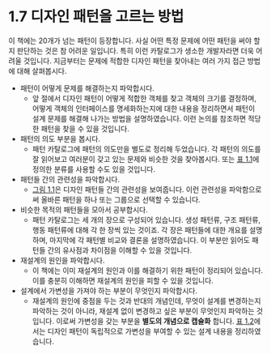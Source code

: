 # 1.7 디자인 패턴을 고르는 방법
이 책에는 20개가 넘는 패턴이 등장합니다. 사실 어떤 특정 문제에 어떤 패턴을 써야 할지 판단하는 것은 참 어려운 일입니다. 특히 이런 카탈로그가 생소한 개발자라면 더욱 어려울 것입니다. 지금부터는 문제에 적합한 디자인 패턴을 찾아내는 여러 가지 접근 방법에 대해 살펴봅시다.

- 패턴이 어떻게 문제를 해결하는지 파악합시다.
  - 앞 절에서 디자인 패턴이 어떻게 적합한 객체를 찾고 객체의 크기를 결정하며, 어떻게 객체의 인터페이스를 명세화하는지에 대한 내용을 정리하면서 패턴이 설계 문제를 해결해 나가는 방법을 설명하였습니다. 이런 논의를 참조하면 적당한 패턴을 찾을 수 있을 것입니다.
- 패턴의 의도 부분을 봅시다.
  - 패턴 카탈로그에 패턴의 의도만을 별도로 정리해 두었습니다. 각 패턴의 의도를 잘 읽어보고 여러분이 갖고 있는 문제와 비슷한 것을 찾아봅시다. 또는 [표 1.1](https://github.com/wonder13662/my-books/blob/writing/GOF-design-patterns/Chapter01/1-5.md#%ED%91%9C-11)에 정의한 분류를 사용할 수도 있을 것입니다.
- 패턴들 간의 관련성을 파악합시다.
  - [그림 1.1](https://github.com/wonder13662/my-books/blob/writing/GOF-design-patterns/Chapter01/1-5.md#%EA%B7%B8%EB%A6%BC-11)은 디자인 패턴들 간의 관련성을 보여줍니다. 이런 관련성을 파악함으로써 올바른 패턴을 하나 또는 그룹으로 선택할 수 있습니다.
- 비슷한 목적의 패턴들을 모아서 공부합시다.
  - 패턴 카탈로그는 세 개의 장으로 구성되어 있습니다. 생성 패턴류, 구조 패턴류, 행동 패턴류에 대해 각 한 장씩 있는 것이죠. 각 장은 패턴들에 대한 개요를 설명하며, 마지막에 각 패턴별 비교와 결론을 설명하였습니다. 이 부분만 읽어도 패턴들 간의 유사점과 차이점을 이해할 수 있을 것입니다.
- 재설계의 원인을 파악합시다.
  - 이 책에는 이미 재설계의 원인과 이를 해결하기 위한 패턴이 정리되어 있습니다. 이를 충분히 이해하면 재설계의 원인을 피할 수 있을 것입니다.
- 설계에서 가변성을 가져야 하는 부분이 무엇인지 파악합시다.
  - 재설계의 원인에 중점을 두는 것과 반대의 개념인데, 무엇이 설계를 변경하는지 파악하는 것이 아니라, 재설계 없이 변경하고 싶은 부분이 무엇인지 파악하는 것입니다. 이로써 가변성을 갖는 부분을 **별도의 개념으로 캡슐화** 합니다. [표 1.2]()에서는 디자인 패턴이 독립적으로 가변성을 부여할 수 있는 설계 내용을 정리하였습니다.